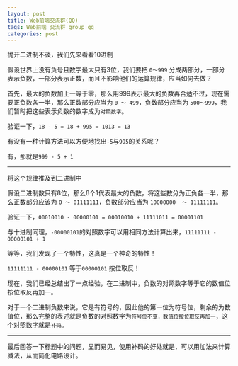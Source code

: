 ```yaml
---
layout: post
title: Web前端交流群(QQ)
tags: Web前端 交流群 group qq
categories: post
---
```


抛开二进制不谈，我们先来看看10进制

假设世界上没有负号且数字最大只有3位，我们要把 `0～999` 分成两部分，一部分表示负数，一部分表示正数，而且不影响他们的运算规律，应当如何去做？

首先，最大的负数加上一等于零，那么用999表示最大的负数再合适不过，现在需要正负数各一半，那么正数部分应当为 `0 ～ 499`，负数部分应当为 `500～999`，我们暂时把这些表示负数的数字成为`对照数字`。

验证一下，`18 - 5 = 18 + 995 = 1013 = 13`

有没有一种计算方法可以方便地找出`-5`与`995`的关系呢？

有，那就是`999 - 5 + 1`

---

将这个规律推及到二进制中

假设二进制数只有8位，那么8个1代表最大的负数，将这些数分为正负各一半，那么正数部分应该为 `0 ～ 01111111`，负数部分应当为 `10000000  ～ 11111111`。

验证一下，`00010010 - 00000101 = 00010010 + 11111011 = 00001101`

与十进制同理，`-00000101`的对照数字可以用相同方法计算出来，`11111111 - 00000101 + 1`

等等，我们发现了一个特性，这真是一个神奇的特性！

`11111111 - 00000101` 等于`00000101` 按位取反！

现在，我们已经总结出了一点经验，在二进制中，负数的对照数字等于它的数值位按位取反再加一。

对于一个二进制负数来说，它是有符号的，因此他的第一位为符号位，剩余的为数值位，那么完整的表述就是负数的对照数字为`符号位不变，数值位按位取反再加一`，这个对照数字就是`补码`。

---

最后回答一下标题中的问题，显而易见，使用补码的好处就是，可以用加法来计算减法，从而简化电路设计。



